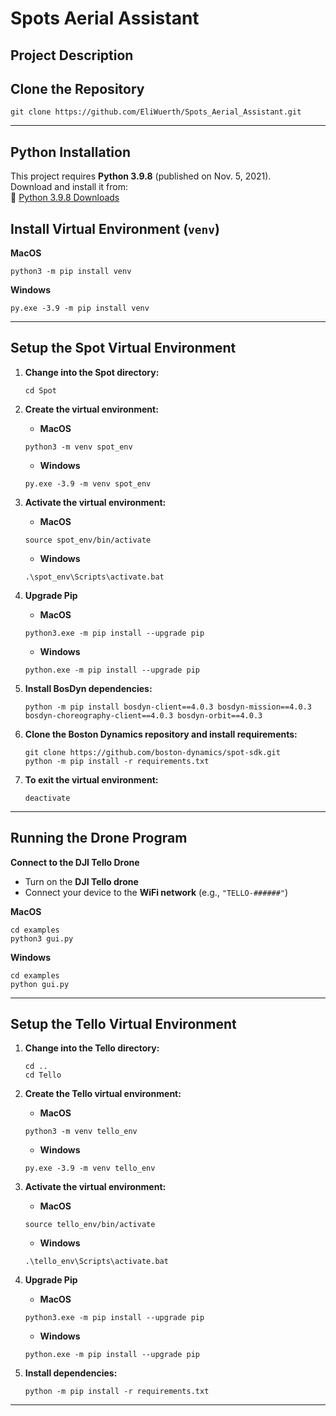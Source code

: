 # Spots Aerial Assistant

## Project Description


## Clone the Repository
```
git clone https://github.com/EliWuerth/Spots_Aerial_Assistant.git
```

---

## Python Installation
This project requires **Python 3.9.8** (published on Nov. 5, 2021).  
Download and install it from:  
🔗 [Python 3.9.8 Downloads](https://www.python.org/downloads/)

## Install Virtual Environment (`venv`)
 **MacOS**
```
python3 -m pip install venv
```

 **Windows**
```
py.exe -3.9 -m pip install venv
```

---

## Setup the Spot Virtual Environment

1. **Change into the Spot directory:**
   ```
   cd Spot
   ```

2. **Create the virtual environment:**
   -  **MacOS**  
     ```
     python3 -m venv spot_env
     ```
   -  **Windows**  
     ```
     py.exe -3.9 -m venv spot_env
     ```

3. **Activate the virtual environment:**
   -  **MacOS**  
     ```
     source spot_env/bin/activate
     ```
   -  **Windows**  
     ```
     .\spot_env\Scripts\activate.bat
     ```
4. **Upgrade Pip**
   - **MacOS**
   ```
   python3.exe -m pip install --upgrade pip
   ```
   - **Windows**
   ```
   python.exe -m pip install --upgrade pip
   ```

5. **Install BosDyn dependencies:**
   ```
   python -m pip install bosdyn-client==4.0.3 bosdyn-mission==4.0.3 bosdyn-choreography-client==4.0.3 bosdyn-orbit==4.0.3
   ```

6. **Clone the Boston Dynamics repository and install requirements:**
   ```
   git clone https://github.com/boston-dynamics/spot-sdk.git
   python -m pip install -r requirements.txt
   ```

7. **To exit the virtual environment:**
   ```
   deactivate
   ```
---
## Running the Drone Program
 **Connect to the DJI Tello Drone**  
   - Turn on the **DJI Tello drone**  
   - Connect your device to the **WiFi network** (e.g., `"TELLO-######"`)
   
 **MacOS**
```
cd examples
python3 gui.py
```

 **Windows**
```
cd examples
python gui.py
```
---

## Setup the Tello Virtual Environment

1. **Change into the Tello directory:**
   ```
   cd ..
   cd Tello
   ```

2. **Create the Tello virtual environment:**
   -  **MacOS**  
     ```
     python3 -m venv tello_env
     ```
   -  **Windows**  
     ```
     py.exe -3.9 -m venv tello_env
     ```

3. **Activate the virtual environment:**
   -  **MacOS**
   ```
   source tello_env/bin/activate
   ```
   -  **Windows**
     ```
     .\tello_env\Scripts\activate.bat
     ```

4. **Upgrade Pip**
   -  **MacOS**
   ```
   python3.exe -m pip install --upgrade pip
   ```
   -  **Windows**
   ```
   python.exe -m pip install --upgrade pip
   ```

5. **Install dependencies:**
   ```
   python -m pip install -r requirements.txt
   ```
---

